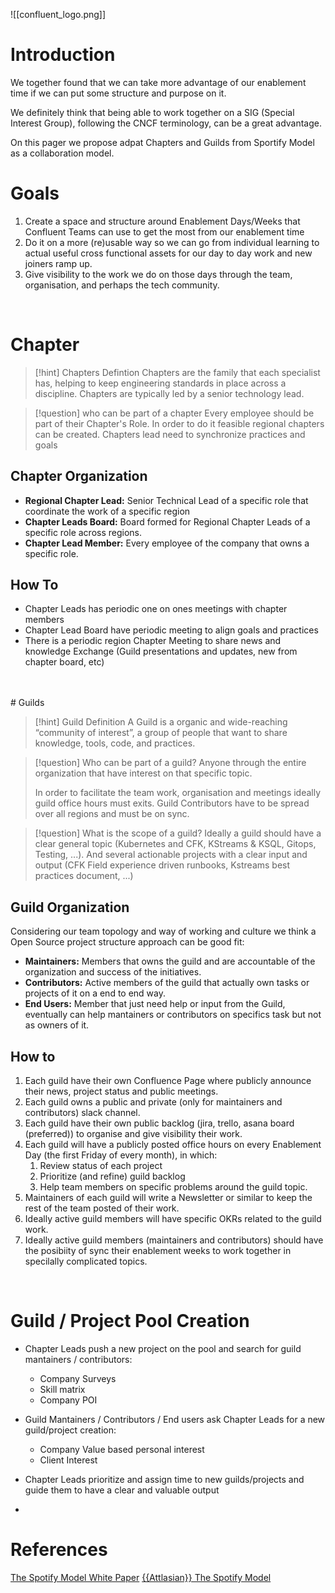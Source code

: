 ![[confluent_logo.png]]
# Introduction

We together found that we can take more advantage of our enablement time if we can put some structure and purpose on it.

We definitely think that being able to work together on a SIG (Special Interest Group), following the CNCF terminology, can be a great advantage.

On this pager we propose adpat Chapters and Guilds from Sportify Model as a collaboration model. 

# Goals

1. Create a space and structure around Enablement Days/Weeks that Confluent Teams can use to get the most from our enablement time
2. Do it on a more (re)usable way so we can go from individual learning to actual useful cross functional assets for our day to day work and new joiners ramp up.
3. Give visibility to the work we do on those days through the team, organisation, and perhaps the tech community.

<div style="page-break-after: always; visibility: hidden"> \pagebreak </div>

# Chapter

> [!hint] Chapters Defintion
> Chapters are the family that each specialist has, helping to keep engineering standards in place across a discipline. Chapters are typically led by a senior technology lead.

> [!question] who can be part of a chapter
> Every employee should be part of their Chapter's Role. In order to do it feasible regional chapters can be created. Chapters lead need to synchronize practices and goals

## Chapter Organization

- **Regional Chapter Lead:** Senior Technical Lead of a specific role that coordinate the work of a specific region
- **Chapter Leads Board:** Board formed for Regional Chapter Leads of a specific role across regions.
- **Chapter Lead Member:** Every employee of the company that owns a specific role.

## How To

- Chapter Leads has periodic one on ones meetings with chapter members
- Chapter Lead Board have periodic meeting to align goals and practices
- There is a periodic region Chapter Meeting to share news and knowledge Exchange (Guild presentations and updates, new from chapter board, etc)

<div style="page-break-after: always; visibility: hidden"> \pagebreak </div>
<div style="page-break-after: always; visibility: hidden"> \pagebreak </div>
# Guilds

> [!hint] Guild Definition
> A Guild is a organic and wide-reaching “community of interest”, a group of people that want to share knowledge, tools, code, and practices.
 
> [!question] Who can be part of a guild?
> Anyone through the entire organization that have interest on that specific topic.
>       
> In order to facilitate the team work, organisation and meetings ideally guild office hours must exits. Guild Contributors have to be spread over all regions and must be on sync.

> [!question] What is the scope of a guild?
> Ideally a guild should have a clear general topic (Kubernetes and CFK, KStreams & KSQL, Gitops, Testing, ...).
> And several actionable projects with a clear input and output (CFK Field experience driven runbooks, Kstreams best practices document, ...)

## Guild Organization

Considering our team topology and way of working and culture we think a Open Source project structure approach can be good fit:

- **Maintainers:** Members that owns the guild and are accountable of the organization and success of the initiatives.
- **Contributors:** Active members of the guild that actually own tasks or projects of it on a end to end way.
- **End Users:** Member that just need help or input from the Guild, eventually can help mantainers or contributors on specifics task but not as owners of it.

## How to

1. Each guild have their own Confluence Page where publicly announce their news, project status and public meetings.
2. Each guild owns a public and private (only for maintainers and contributors) slack channel.
3. Each guild have their own public backlog (jira, trello, asana board (preferred)) to organise and give visibility their work.
4. Each guild will have a publicly posted office hours on every Enablement Day (the first Friday of every month), in which:
	1. Review status of each project
	2. Prioritize (and refine) guild backlog
	3. Help team members on specific problems around the guild topic.
5. Maintainers of each guild will write a Newsletter or similar to keep the rest of the team posted of their work.
6. Ideally active guild members will have specific OKRs related to the guild work.
7. Ideally active guild members (maintainers and contributors) should have the posibiity of sync their enablement weeks to work together in specilally complicated topics.

<div style="page-break-after: always; visibility: hidden"> \pagebreak </div>

# Guild / Project Pool Creation

- Chapter Leads push a new project on the pool and search for guild mantainers / contributors:
	- Company Surveys
	- Skill matrix
	- Company POI

- Guild Mantainers / Contributors / End users ask Chapter Leads for a new guild/project creation:
	- Company Value based personal interest
	- Client Interest

- Chapter Leads prioritize and assign time to new guilds/projects and guide them to have a clear and valuable output
- 
# References

[The Spotify Model White Paper](https://blog.crisp.se/wp-content/uploads/2012/11/SpotifyScaling.pdf)
[{{Attlasian}} The Spotify Model](https://blog.crisp.se/wp-content/uploads/2012/11/SpotifyScaling.pdf)